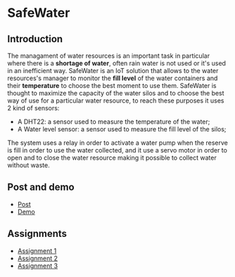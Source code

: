 # SafeWater

## Introduction

The managament of water resources is an important task in particular where there is a **shortage of water**, often rain water is not used or it's used in an inefficient way. SafeWater is an IoT solution that allows to the water resources's manager to monitor the **fill level** of the water containers and their **temperature** to choose the best moment to use them.
SafeWater is thought to maximize the capacity of the water silos and to choose the best way of use for a particular water resource, to reach these purposes it uses 2 kind of sensors:

- A DHT22: a sensor used to measure the temperature of the water;
- A Water level sensor: a sensor used to measure the fill level of the silos;

The system uses a relay in order to activate a water pump when the reserve is fill in order to use the water collected, and it use a servo motor in order to open and to close the water resource making it possible to collect water without waste.

## Post and demo
- [Post]()
- [Demo]()

## Assignments

- [Assignment 1](https://github.com/daniele3b/SafeWater/blob/main/Assignment1/README.md)
- [Assignment 2](https://github.com/daniele3b/SafeWater/blob/main/Assignment2/README.md)
- [Assignment 3](https://github.com/daniele3b/SafeWater/blob/main/Assignment3/README.md)
